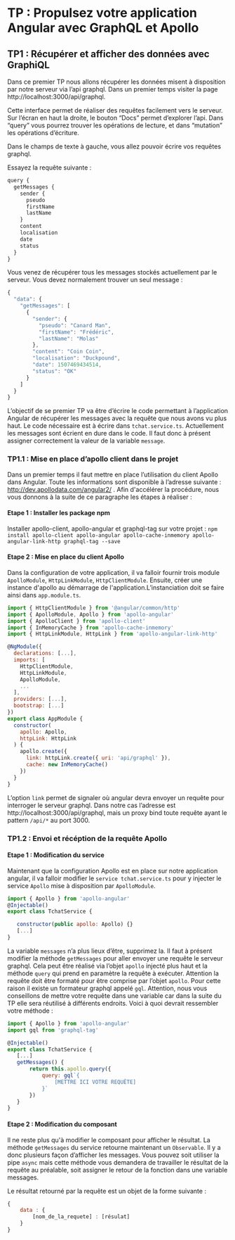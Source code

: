 # TP : Propulsez votre application Angular avec GraphQL et Apollo

## TP1 : Récupérer et afficher des données avec GraphiQL

Dans ce premier TP nous allons récupérer les données misent à disposition par notre serveur via l’api graphql. Dans un premier temps visiter la page http://localhost:3000/api/graphql. 

Cette interface permet de réaliser des requêtes facilement vers le serveur. Sur l’écran en haut la droite, le bouton “Docs” permet d’explorer l’api. Dans “query” vous pourrez trouver les opérations de lecture, et dans “mutation” les opérations d’écriture.

Dans le champs de texte à gauche, vous allez pouvoir écrire vos requêtes graphql. 

Essayez la requête suivante :

```javascript
query {
  getMessages {
    sender {
      pseudo
      firstName
      lastName
    }
    content
    localisation
    date
    status
  }
}
```

Vous venez de récupérer tous les messages stockés actuellement par le serveur. Vous devez normalement trouver un seul message :

```javascript
{
  "data": {
    "getMessages": [
      {
        "sender": {
          "pseudo": "Canard Man",
          "firstName": "Frédéric",
          "lastName": "Molas"
        },
        "content": "Coin Coin",
        "localisation": "Duckpound",
        "date": 1507469434514,
        "status": "OK"
      }
    ]
  }
}
```

L’objectif de se premier TP va être d’écrire le code permettant à l’application Angular de récupérer les messages avec la requête que nous avons vu plus haut. Le code nécessaire est à écrire dans `tchat.service.ts`. Actuellement les messages sont écrient en dure dans le code. Il faut donc à présent assigner correctement la valeur de la variable `message`. 

### TP1.1 : Mise en place d’apollo client dans le projet

Dans un premier temps il faut mettre en place l’utilisation du client Apollo dans Angular. Toute les informations sont disponible à l’adresse suivante : http://dev.apollodata.com/angular2/ . Afin d'accélérer la procédure, nous vous donnons à la suite de ce paragraphe les étapes à réaliser :

#### Etape 1 : Installer les package npm

Installer apollo-client, apollo-angular et graphql-tag sur votre projet : `npm install apollo-client apollo-angular apollo-cache-inmemory apollo-angular-link-http graphql-tag --save`
 
#### Etape 2 : Mise en place du client Apollo

Dans la configuration de votre application, il va falloir fournir trois module `ApolloModule`, `HttpLinkModule`, `HttpClientModule`. Ensuite, créer une instance d'apollo au démarrage de l'application.L’instanciation doit se faire ainsi dans `app.module.ts`.

```javascript
import { HttpClientModule } from '@angular/common/http'
import { ApolloModule, Apollo } from 'apollo-angular'
import { ApolloClient } from 'apollo-client'
import { InMemoryCache } from 'apollo-cache-inmemory'
import { HttpLinkModule, HttpLink } from 'apollo-angular-link-http'

@NgModule({
  declarations: [...],
  imports: [
    HttpClientModule,
    HttpLinkModule,
    ApolloModule,
    ...
  ],
  providers: [...],
  bootstrap: [...]
})
export class AppModule { 
  constructor(
    apollo: Apollo,
    httpLink: HttpLink
  ) {
    apollo.create({
      link: httpLink.create({ uri: 'api/graphql' }),
      cache: new InMemoryCache()
    })
  }
}
```

L’option `link` permet de signaler où angular devra envoyer un requête pour interroger le serveur graphql. Dans notre cas l’adresse est http://localhost:3000/api/graphql, mais un proxy bind toute requête ayant le pattern `/api/*` au port 3000. 

### TP1.2 : Envoi et récéption de la requête Apollo 

#### Etape 1 : Modification du service

Maintenant que la configuration Apollo est en place sur notre application angular, il va falloir modifier le `service tchat.service.ts` pour y injecter le service `Apollo` mise à disposition par `ApolloModule`.

```javascript
import { Apollo } from 'apollo-angular'
@Injectable()
export class TchatService {

   constructor(public apollo: Apollo) {}
   [...]
}
```

La variable `messages` n’a plus lieux d’être, supprimez la. Il faut à présent modifier la méthode `getMessages` pour aller envoyer une requête le serveur graphql. Cela peut être réalisé via l’objet `apollo` injecté plus haut et la méthode `query` qui prend en paramètre la requête à exécuter. Attention la requête doit être formaté pour être comprise par  l’objet `apollo`. Pour cette raison il existe un formateur graphql appelé `gql`. Attention, nous vous conseillons de mettre votre requête dans une variable car dans la suite du TP elle sera réutilisé à différents endroits. Voici à quoi devrait ressembler votre méthode :

```javascript
import { Apollo } from 'apollo-angular'
import gql from 'graphql-tag'

@Injectable()
export class TchatService {
   [...]
   getMessages() {
       return this.apollo.query({
           query: gql`{
               [METTRE ICI VOTRE REQUÊTE]
           }`
       })
   }
}
```

#### Etape 2 : Modification du composant
Il ne reste plus qu'à modifier le composant pour afficher le résultat. La méthode `getMessages` du service retourne maintenant un `Observable`. Il y a donc plusieurs façon d’afficher les messages. Vous pouvez soit utiliser la pipe `async` mais cette méthode vous demandera de travailler le résultat de la requête au préalable, soit assigner le retour de la fonction dans une variable messages.

Le résultat retourné par la requête est un objet de la forme suivante :

```javascript
{
    data : {
        [nom_de_la_requete] : [résulat]
    }
}
```


